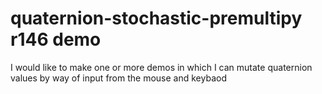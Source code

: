 # quaternion-stochastic-premultipy r146 demo

I would like to make one or more demos in which I can mutate quaternion values by way of input from the mouse and keybaod

